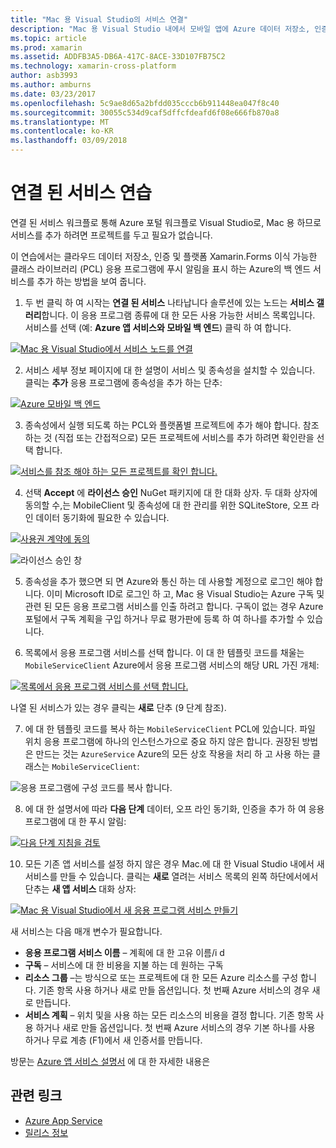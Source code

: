 ```yaml
---
title: "Mac 용 Visual Studio의 서비스 연결"
description: "Mac 용 Visual Studio 내에서 모바일 앱에 Azure 데이터 저장소, 인증 및 푸시 알림 추가"
ms.topic: article
ms.prod: xamarin
ms.assetid: ADDFB3A5-DB6A-417C-8ACE-33D107FB75C2
ms.technology: xamarin-cross-platform
author: asb3993
ms.author: amburns
ms.date: 03/23/2017
ms.openlocfilehash: 5c9ae8d65a2bfdd035cccb6b911448ea047f8c40
ms.sourcegitcommit: 30055c534d9caf5dffcfdeafd6f08e666fb870a8
ms.translationtype: MT
ms.contentlocale: ko-KR
ms.lasthandoff: 03/09/2018
---
```

# <a name="connected-services-walkthrough"></a>연결 된 서비스 연습

연결 된 서비스 워크플로 통해 Azure 포털 워크플로 Visual Studio로, Mac 용 하므로 서비스를 추가 하려면 프로젝트를 두고 필요가 없습니다.

이 연습에서는 클라우드 데이터 저장소, 인증 및 플랫폼 Xamarin.Forms 이식 가능한 클래스 라이브러리 (PCL) 응용 프로그램에 푸시 알림을 표시 하는 Azure의 백 엔드 서비스를 추가 하는 방법을 보여 줍니다.


1.  두 번 클릭 하 여 시작는 **연결 된 서비스** 나타납니다 솔루션에 있는 노드는 **서비스 갤러리**합니다.
  이 응용 프로그램 종류에 대 한 모든 사용 가능한 서비스 목록입니다. 서비스를 선택 (예: **Azure 앱 서비스와 모바일 백 엔드**) 클릭 하 여 합니다.

  [![](connected-services-images/image001-sml.png "Mac 용 Visual Studio에서 서비스 노드를 연결")](connected-services-images/image001.png#lightbox)

2. 서비스 세부 정보 페이지에 대 한 설명이 서비스 및 종속성을 설치할 수 있습니다.
  클릭는 **추가** 응용 프로그램에 종속성을 추가 하는 단추:

  [![](connected-services-images/image002-sml.png "Azure 모바일 백 엔드")](connected-services-images/image002.png#lightbox)

3. 종속성에서 실행 되도록 하는 PCL와 플랫폼별 프로젝트에 추가 해야 합니다.
  참조 하는 것 (직접 또는 간접적으로) 모든 프로젝트에 서비스를 추가 하려면 확인란을 선택 합니다.

  [![](connected-services-images/image003-sml.png "서비스를 참조 해야 하는 모든 프로젝트를 확인 합니다.")](connected-services-images/image003.png#lightbox)

4. 선택 **Accept** 에 **라이선스 승인** NuGet 패키지에 대 한 대화 상자.
  두 대화 상자에 동의할 수,는 MobileClient 및 종속성에 대 한 관리를 위한 SQLiteStore, 오프 라인 데이터 동기화에 필요한 수 있습니다.

  [![](connected-services-images/image004-sml.png "사용권 계약에 동의")](connected-services-images/image004.png#lightbox)

  ![](connected-services-images/image005.png "라이선스 승인 창")

5. 종속성을 추가 했으면 되 면 Azure와 통신 하는 데 사용할 계정으로 로그인 해야 합니다.
  이미 Microsoft ID로 로그인 하 고, Mac 용 Visual Studio는 Azure 구독 및 관련 된 모든 응용 프로그램 서비스를 인출 하려고 합니다. 구독이 없는 경우 Azure 포털에서 구독 계획을 구입 하거나 무료 평가판에 등록 하 여 하나를 추가할 수 있습니다.

6. 목록에서 응용 프로그램 서비스를 선택 합니다. 이 대 한 템플릿 코드를 채울는 `MobileServiceClient` Azure에서 응용 프로그램 서비스의 해당 URL 가진 개체:

  [![](connected-services-images/image006-sml.png "목록에서 응용 프로그램 서비스를 선택 합니다.")](connected-services-images/image006.png#lightbox)

  나열 된 서비스가 있는 경우 클릭는 **새로** 단추 (9 단계 참조).

7. 에 대 한 템플릿 코드를 복사 하는 `MobileServiceClient` PCL에 있습니다. 파일 위치 응용 프로그램에 하나의 인스턴스가으로 중요 하지 않은 합니다.
  권장된 방법은 만드는 것는 `AzureService` Azure의 모든 상호 작용을 처리 하 고 사용 하는 클래스는 `MobileServiceClient`:

  ![](connected-services-images/image007.png "응용 프로그램에 구성 코드를 복사 합니다.")

8. 에 대 한 설명서에 따라 **다음 단계** 데이터, 오프 라인 동기화, 인증을 추가 하 여 응용 프로그램에 대 한 푸시 알림:

  [![](connected-services-images/image008-sml.png "다음 단계 지침을 검토")](connected-services-images/image008.png#lightbox)

10. 모든 기존 앱 서비스를 설정 하지 않은 경우 Mac.에 대 한 Visual Studio 내에서 새 서비스를 만들 수 있습니다.
  클릭는 **새로** 열려는 서비스 목록의 왼쪽 하단에서에서 단추는 **새 앱 서비스** 대화 상자:

  [![](connected-services-images/image009-sml.png "Mac 용 Visual Studio에서 새 응용 프로그램 서비스 만들기")](connected-services-images/image009.png#lightbox)

새 서비스는 다음 매개 변수가 필요합니다.

-   **응용 프로그램 서비스 이름** – 계획에 대 한 고유 이름/i d
-   **구독** – 서비스에 대 한 비용을 지불 하는 데 원하는 구독
-   **리소스 그룹** –는 방식으로 또는 프로젝트에 대 한 모든 Azure 리소스를 구성 합니다. 기존 항목 사용 하거나 새로 만들 옵션입니다. 첫 번째 Azure 서비스의 경우 새로 만듭니다.
-   **서비스 계획** – 위치 및을 사용 하는 모든 리소스의 비용을 결정 합니다. 기존 항목 사용 하거나 새로 만들 옵션입니다. 첫 번째 Azure 서비스의 경우 기본 하나를 사용 하거나 무료 계층 (F1)에서 새 인증서를 만듭니다.

방문는 [Azure 앱 서비스 설명서](https://docs.microsoft.com/azure/app-service/) 에 대 한 자세한 내용은


## <a name="related-links"></a>관련 링크

- [Azure App Service](https://docs.microsoft.com/en-us/azure/app-service/)
- [릴리스 정보](https://developer.xamarin.com/releases/studio/xamarin.studio_6.2/xamarin.studio_6.2/#Connected_Services)
